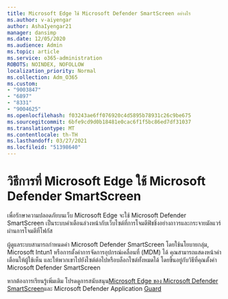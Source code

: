 ```yaml
---
title: Microsoft Edge ใช้ Microsoft Defender SmartScreen อย่างไร
ms.author: v-aiyengar
author: AshaIyengar21
manager: dansimp
ms.date: 12/05/2020
ms.audience: Admin
ms.topic: article
ms.service: o365-administration
ROBOTS: NOINDEX, NOFOLLOW
localization_priority: Normal
ms.collection: Adm_O365
ms.custom:
- "9003847"
- "6897"
- "8331"
- "9004625"
ms.openlocfilehash: f03243ae6ff076920c4d5895b78931c26c9be675
ms.sourcegitcommit: 6bfe9cd9d0b18481e0cac6f1f5bc86ed7df31037
ms.translationtype: MT
ms.contentlocale: th-TH
ms.lasthandoff: 03/27/2021
ms.locfileid: "51398640"
---
```

# <a name="how-microsoft-edge-uses-microsoft-defender-smartscreen"></a>วิธีการที่ Microsoft Edge ใช้ Microsoft Defender SmartScreen

เพื่อรักษาความปลอดภัยบนเว็บ Microsoft Edge จะใช้ Microsoft Defender SmartScreen เป็นระบบคําเตือนล่วงหน้ากับเว็บไซต์ที่การโจมตีฟิชชิ่งอย่างถาวรและกระจายมัลแวร์ผ่านการโจมตีที่โฟกัส

ผู้ดูแลระบบสามารถกําหนดค่า Microsoft Defender SmartScreen โดยใช้นโยบายกลุ่ม, Microsoft Intun1 หรือการตั้งค่าการจัดการอุปกรณ์เคลื่อนที่ (MDM) ได้ คุณสามารถแสดงหน้าคําเตือนให้ผู้ใช้เห็น และให้พวกเขาไปยังไซต์ต่อไปหรือบล็อกไซต์ทั้งหมดได้ โดยขึ้นอยู่กับวิธีที่คุณตั้งค่า Microsoft Defender SmartScreen

หากต้องการเรียนรู้เพิ่มเติม โปรดดูการสนับสนุน[Microsoft Edge ของ Microsoft Defender SmartScreen](https://go.microsoft.com/fwlink/?linkid=2133081)และ Microsoft Defender Application [Guard](https://go.microsoft.com/fwlink/?linkid=2132839)